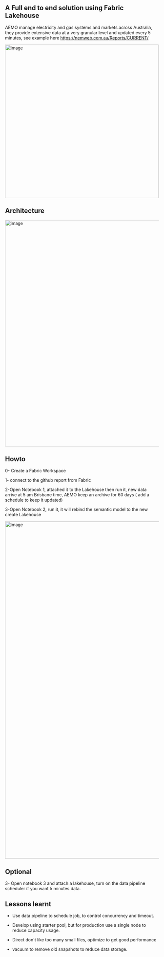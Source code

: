 ## A Full end to end solution using Fabric Lakehouse

AEMO manage electricity and gas systems and markets across Australia,  they provide extensive data at a very granular level and updated every 5 minutes, see example here
https://nemweb.com.au/Reports/CURRENT/

<img width="503" alt="image" src="https://github.com/djouallah/aemo_fabric/assets/12554469/464009ce-f424-40c5-b35e-8a93cd80f574">


## Architecture

<img width="742" alt="image" src="https://github.com/djouallah/aemo_fabric/assets/12554469/96145683-7cea-4b4f-80fb-089ae63731cf">



## Howto

0- Create a Fabric Workspace

1- connect to the github report from Fabric

2-Open Notebook 1, attached it to the Lakehouse then run it, new data arrive at 5 am Brisbane time, AEMO keep an archive for 60 days ( add a schedule to keep it updated)

3-Open Notebook 2, run it, it will rebind the semantic model to the new create Lakehouse


<img width="1106" alt="image" src="https://github.com/djouallah/aemo_fabric/assets/12554469/0c802002-9478-49bc-b9b4-0bb37c8ce93c">




## Optional


3- Open notebook 3 and attach a lakehouse, turn on the data pipeline scheduler if you want 5 minutes data.

## Lessons learnt

-	Use data pipeline to schedule job, to control concurrency and timeout.

-	Develop using starter pool, but for production use a single node to reduce capacity usage.

-	 Direct don't like too many small files, optimize to get good performance

-	 vacuum to remove old snapshots to reduce data storage. 


